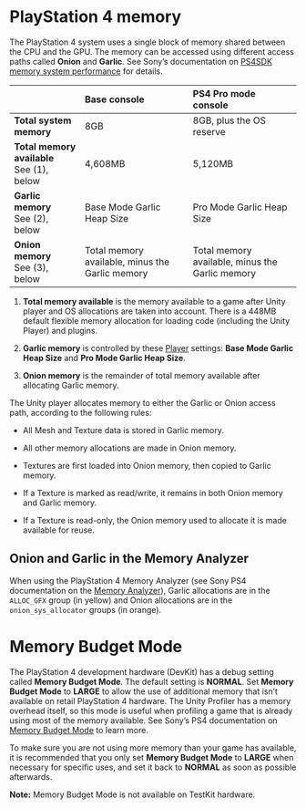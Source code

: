 # PlayStation 4 memory

The PlayStation 4 system uses a single block of memory shared between the CPU and the GPU. The memory can be accessed using different access paths called __Onion__ and __Garlic__. See Sony’s documentation on [PS4](https://ps4.siedev.net/resources/documents/SDK/latest/Memory_System_Performance/__document_toc.html)[SDK memory system performance](https://ps4.siedev.net/resources/documents/SDK/latest/Memory_System_Performance/__document_toc.html) for details.

| | **Base console** | **PS4 Pro mode console** |
|:---|:---|:---|
| **Total system memory**| 8GB | 8GB, plus the OS reserve |
| **Total memory available** <br/>See (1), below | 4,608MB | 5,120MB |
| __Garlic__ **memory** <br/>See (2), below | Base Mode Garlic Heap Size | Pro Mode Garlic Heap Size |
| __Onion__ **memory** <br/>See (3), below | Total memory available, minus the Garlic memory | Total memory available, minus the Garlic memory|


1. **Total memory available** is the memory available to a game after Unity player and OS allocations are taken into account. There is a 448MB default flexible memory allocation for loading code (including the Unity Player) and plugins.

2. **Garlic memory** is controlled by these [Player](PS4PlayerSettings) settings: __Base Mode Garlic Heap Size__ and __Pro Mode Garlic Heap Size__.

3. **Onion memory** is the remainder of total memory available after allocating Garlic memory.

The Unity player allocates memory to either the Garlic or Onion access path, according to the following rules:

* All Mesh and Texture data is stored in Garlic memory. 

* All other memory allocations are made in Onion memory. 

* Textures are first loaded into Onion memory, then copied to Garlic memory.

* If a Texture is marked as read/write, it remains in both Onion memory and Garlic memory.

* If a Texture is read-only, the Onion memory used to allocate it is made available for reuse.

## Onion and Garlic in the Memory Analyzer

When using the PlayStation 4 Memory Analyzer (see Sony PS4 documentation on the [Memory Analyzer](https://ps4.siedev.net/resources/documents/SDK/latest/Memory_Analyzer-Users_Guide/__document_toc.html)), Garlic allocations are in the `ALLOC_GFX` group (in yellow) and Onion allocations are in the `onion_sys_allocator` groups (in orange).

# Memory Budget Mode

The PlayStation 4 development hardware (DevKit) has a debug setting called __Memory Budget Mode__. The default setting is __NORMAL__. Set __Memory Budget Mode__ to __LARGE__ to allow the use of additional memory that isn’t available on retail PlayStation 4 hardware. The Unity Profiler has a memory overhead itself, so this mode is useful when profiling a game that is already using most of the memory available. See Sony’s PS4 documentation on [Memory Budget Mode](https://ps4.siedev.net/resources/documents/SDK/latest/Programming-Startup_Guide/0006.html#__document_toc_00000033) to learn more.

To make sure you are not using more memory than your game has available, it is recommended that you only set __Memory Budget Mode__ to __LARGE__ when necessary for specific uses, and set it back to __NORMAL__ as soon as possible afterwards.

**Note:** Memory Budget Mode is not available on TestKit hardware.
